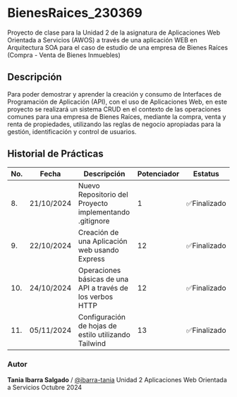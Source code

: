 # BienesRaices_230369
Proyecto de clase para la Unidad 2 de la asignatura de Aplicaciones Web Orientada a Servicios (AWOS) a través de una aplicación WEB en Arquitectura SOA para el caso de estudio de una empresa de Bienes Raíces (Compra - Venta de Bienes Inmuebles)

## Descripción 

Para poder demostrar y aprender la creación y consumo de Interfaces de Programación de Aplicación (API), con el uso de Aplicaciones Web, en este proyecto se realizará un sistema CRUD en el contexto de las operaciones comunes para una empresa de Bienes Raíces, mediante la compra, venta y renta de propiedades, utilizando las reglas de negocio apropiadas para la gestión, identificación y control de usuarios.

## Historial de Prácticas 

|No.|Fecha|Descripción|Potenciador|Estatus|
|--|--|--|--|--|
|8.|21/10/2024|Nuevo Repositorio del Proyecto implementando .gitignore|1|✅Finalizado|
|9.|22/10/2024|Creación de una Aplicación web usando Express|12|✅Finalizado|
|10.|24/10/2024|Operaciones básicas de una API a través de los verbos HTTP|12|✅Finalizado|
|11.|05/11/2024|Configuración de hojas de estilo utilizando Tailwind|13|✅Finalizado|



### Autor 
**Tania Ibarra Salgado** / [@ibarra-tania](https://github.com/ibarra-tania)
Unidad 2
Aplicaciones Web Orientada a Servicios
Octubre 2024